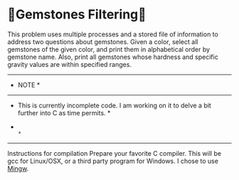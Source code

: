 # 💎Gemstones Filtering💎
This problem uses multiple processes and a stored file of information to address two questions about gemstones. Given a color, select all gemstones of the given color, and print them in alphabetical order by gemstone name. Also, print all gemstones whose hardness and specific gravity values are within specified ranges. 


**********
*  NOTE  * 
********************************************************************************************************
* This is currently incomplete code. I am working on it to delve a bit further into C as time permits. *
*                                                                                                      *
********************************************************************************************************

Instructions for compilation
Prepare your favorite C compiler. This will be gcc for Linux/OSX, or a third party program for Windows. I chose to use [Mingw](http://www.mingw.org/).
